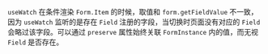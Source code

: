 `useWatch` 在条件渲染 `Form.Item` 的时候，取值和 `form.getFieldValue` 不一致，因为 `useWatch` 监听的是存在 `Field` 注册的字段，当切换时页面没有对应的 `Field` 会略过该字段。可以通过 `preserve` 属性始终关联 `FormInstance` 内的值，而无视 `Field` 是否存在。
